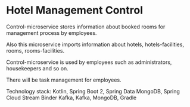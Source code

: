# Hotel Management Control

Control-microservice stores information about booked rooms for management process by employees.

Also this microservice imports information about hotels, hotels-facilities, rooms, rooms-facilities.

Control-microservice is used by employees such as administrators, housekeepers and so on.

There will be task management for employees.

Technology stack:
Kotlin, Spring Boot 2, Spring Data MongoDB, Spring Cloud Stream Binder Kafka, Kafka, MongoDB, Gradle
